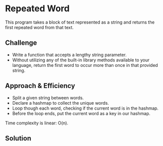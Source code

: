# Repeated Word
This program takes a block of text represented as a string and returns the
first repeated word from that text.


## Challenge
- Write a function that accepts a lengthy string parameter.
- Without utilizing any of the built-in library methods available to your language, return the first word to occur more than once in that provided string.

## Approach & Efficiency
* Split a given string between words. 
* Declare a hashmap to collect the unique words. 
* Loop though each word, checking if the current word is in the hashmap. 
* Before the loop ends, put the current word as a key in our hashmap. 


Time complexity is linear: O(n).


## Solution
